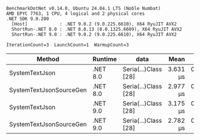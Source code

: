 ```

BenchmarkDotNet v0.14.0, Ubuntu 24.04.1 LTS (Noble Numbat)
AMD EPYC 7763, 1 CPU, 4 logical and 2 physical cores
.NET SDK 9.0.200
  [Host]            : .NET 9.0.2 (9.0.225.6610), X64 RyuJIT AVX2
  ShortRun-.NET 8.0 : .NET 8.0.13 (8.0.1325.6609), X64 RyuJIT AVX2
  ShortRun-.NET 9.0 : .NET 9.0.2 (9.0.225.6610), X64 RyuJIT AVX2

IterationCount=3  LaunchCount=1  WarmupCount=3  

```
| Method                  | Runtime  | data                 | Mean     | Error     | StdDev    | Min      | Max      | Gen0   | Allocated |
|------------------------ |--------- |--------------------- |---------:|----------:|----------:|---------:|---------:|-------:|----------:|
| SystemTextJson          | .NET 8.0 | Seria(...)Class [28] | 3.631 μs | 0.2041 μs | 0.0112 μs | 3.624 μs | 3.644 μs | 0.1259 |   2.07 KB |
| SystemTextJsonSourceGen | .NET 8.0 | Seria(...)Class [28] | 2.977 μs | 0.3177 μs | 0.0174 μs | 2.966 μs | 2.997 μs | 0.1335 |    2.2 KB |
| SystemTextJson          | .NET 9.0 | Seria(...)Class [28] | 3.175 μs | 0.0845 μs | 0.0046 μs | 3.170 μs | 3.179 μs | 0.1259 |   2.07 KB |
| SystemTextJsonSourceGen | .NET 9.0 | Seria(...)Class [28] | 2.782 μs | 0.2006 μs | 0.0110 μs | 2.773 μs | 2.794 μs | 0.1335 |    2.2 KB |
